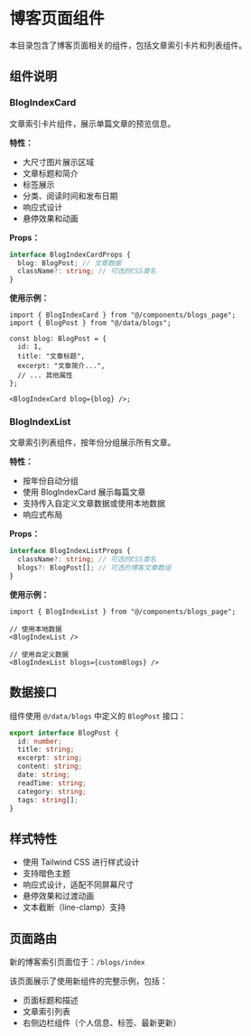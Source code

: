 # 博客页面组件

本目录包含了博客页面相关的组件，包括文章索引卡片和列表组件。

## 组件说明

### BlogIndexCard

文章索引卡片组件，展示单篇文章的预览信息。

**特性：**

- 大尺寸图片展示区域
- 文章标题和简介
- 标签展示
- 分类、阅读时间和发布日期
- 响应式设计
- 悬停效果和动画

**Props：**

```typescript
interface BlogIndexCardProps {
  blog: BlogPost; // 文章数据
  className?: string; // 可选的CSS类名
}
```

**使用示例：**

```tsx
import { BlogIndexCard } from "@/components/blogs_page";
import { BlogPost } from "@/data/blogs";

const blog: BlogPost = {
  id: 1,
  title: "文章标题",
  excerpt: "文章简介...",
  // ... 其他属性
};

<BlogIndexCard blog={blog} />;
```

### BlogIndexList

文章索引列表组件，按年份分组展示所有文章。

**特性：**

- 按年份自动分组
- 使用 BlogIndexCard 展示每篇文章
- 支持传入自定义文章数据或使用本地数据
- 响应式布局

**Props：**

```typescript
interface BlogIndexListProps {
  className?: string; // 可选的CSS类名
  blogs?: BlogPost[]; // 可选的博客文章数组
}
```

**使用示例：**

```tsx
import { BlogIndexList } from "@/components/blogs_page";

// 使用本地数据
<BlogIndexList />

// 使用自定义数据
<BlogIndexList blogs={customBlogs} />
```

## 数据接口

组件使用 `@/data/blogs` 中定义的 `BlogPost` 接口：

```typescript
export interface BlogPost {
  id: number;
  title: string;
  excerpt: string;
  content: string;
  date: string;
  readTime: string;
  category: string;
  tags: string[];
}
```

## 样式特性

- 使用 Tailwind CSS 进行样式设计
- 支持暗色主题
- 响应式设计，适配不同屏幕尺寸
- 悬停效果和过渡动画
- 文本截断（line-clamp）支持

## 页面路由

新的博客索引页面位于：`/blogs/index`

该页面展示了使用新组件的完整示例，包括：

- 页面标题和描述
- 文章索引列表
- 右侧边栏组件（个人信息、标签、最新更新）

